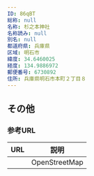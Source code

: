 ```yaml
---
ID: 86qBT
総称: null
名称: 杉之本神社
名称読み: null
別名: null
都道府県: 兵庫県
区域: 明石市
緯度: 34.6460025
経度: 134.9886972
郵便番号: 6730892
住所: 兵庫県明石市本町２丁目８
---
```


## その他

### 参考URL

| URL | 説明          |
| --- | ------------- |
|     | OpenStreetMap |
